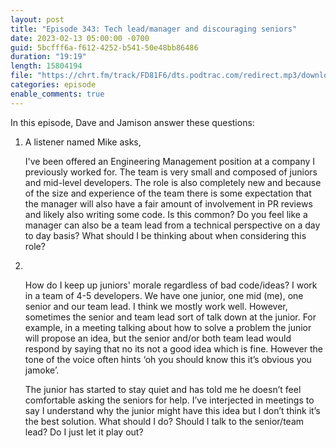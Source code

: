 ```yaml
---
layout: post
title: "Episode 343: Tech lead/manager and discouraging seniors"
date: 2023-02-13 05:00:00 -0700
guid: 5bcfff6a-f612-4252-b541-50e48bb86486
duration: "19:19"
length: 15804194
file: "https://chrt.fm/track/FD81F6/dts.podtrac.com/redirect.mp3/download.softskills.audio/sse-343.mp3"
categories: episode
enable_comments: true
---
```


In this episode, Dave and Jamison answer these questions:

1. A listener named Mike asks,
   
   I've been offered an Engineering Management position at a company I previously worked for. The team is very small and composed of juniors and mid-level developers. The role is also completely new and because of the size and experience of the team there is some expectation that the manager will also have a fair amount of involvement in PR reviews and likely also writing some code. Is this common? Do you feel like a manager can also be a team lead from a technical perspective on a day to day basis? What should I be thinking about when considering this role?

2. ‌
   
   How do I keep up juniors' morale regardless of bad code/ideas? I work in a team of 4-5 developers. We have one junior, one mid (me), one senior and our team lead. I think we mostly work well. However, sometimes the senior and team lead sort of talk down at the junior. For example, in a meeting talking about how to solve a problem the junior will propose an idea, but the senior and/or both team lead would respond by saying that no its not a good idea which is fine. However the tone of the voice often hints ‘oh you should know this it’s obvious you jamoke’.
   
   The junior has started to stay quiet and has told me he doesn’t feel comfortable asking the seniors for help. I’ve interjected in meetings to say I understand why the junior might have this idea but I don’t think it’s the best solution. What should I do? Should I talk to the senior/team lead? Do I just let it play out?
